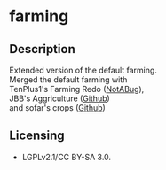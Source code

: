 # farming

## Description
Extended version of the default farming.  
Merged the default farming with   
TenPlus1's Farming Redo ([NotABug](https://notabug.org/TenPlus1/Farming)),  
JBB's Aggriculture ([Github](https://github.com/JBBgameich/agriculture))  
and sofar's crops ([Github](https://github.com/minetest-mods/crops))

## Licensing
- LGPLv2.1/CC BY-SA 3.0.
